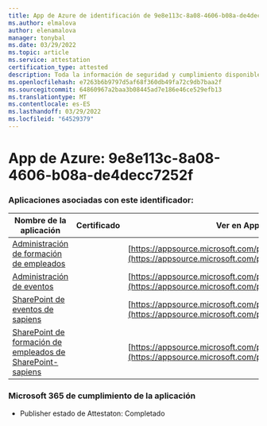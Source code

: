 ```yaml
---
title: App de Azure de identificación de 9e8e113c-8a08-4606-b08a-de4decc7252f
ms.author: elmalova
author: elenamalova
manager: tonybal
ms.date: 03/29/2022
ms.topic: article
ms.service: attestation
certification_type: attested
description: Toda la información de seguridad y cumplimiento disponible para 9e8e113c-8a08-4606-b08a-de4decc7252f.
ms.openlocfilehash: e7263b6b9797d5af68f360db49fa72c9db7baa2f
ms.sourcegitcommit: 64860967a2baa3b08445ad7e186e46ce529efb13
ms.translationtype: MT
ms.contentlocale: es-ES
ms.lasthandoff: 03/29/2022
ms.locfileid: "64529379"
---
```

# <a name="azure-app-id-9e8e113c-8a08-4606-b08a-de4decc7252f"></a>App de Azure: 9e8e113c-8a08-4606-b08a-de4decc7252f


### <a name="apps-associated-with-this-id"></a>Aplicaciones asociadas con este identificador:
| **Nombre de la aplicación** | **Certificado** | **Ver en AppSource** |
|--------------|---------------|-----------------------|
| [Administración de formación de empleados](../forward/WA200001512.md) |  | [https://appsource.microsoft.com/product/office/WA200001512](https://appsource.microsoft.com/product/office/WA200001512) |
| [Administración de eventos](../forward/WA200000714.md) |  | [https://appsource.microsoft.com/product/office/WA200000714](https://appsource.microsoft.com/product/office/WA200000714) |
| [SharePoint de eventos de sapiens](../forward/WA104380834.md) |  | [https://appsource.microsoft.com/product/office/WA104380834](https://appsource.microsoft.com/product/office/WA104380834) |
| [SharePoint de formación de empleados de SharePoint-sapiens](../forward/WA104380833.md) |  | [https://appsource.microsoft.com/product/office/WA104380833](https://appsource.microsoft.com/product/office/WA104380833) |

### <a name="microsoft-365-app-compliance-status"></a>Microsoft 365 de cumplimiento de la aplicación
- Publisher estado de Attestaton: Completado
